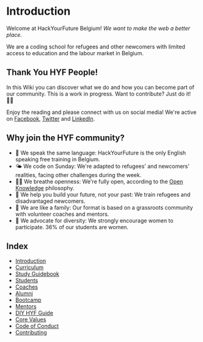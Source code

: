 # Introduction

Welcome at HackYourFuture Belgium! _We want to make the web a better place._

We are a coding school for refugees and other newcomers with limited access to education and the labour market in Belgium.

## Thank You HYF People!

In this Wiki you can discover what we do and how you can become part of our community. This is a work in progress. Want to contribute? Just do it! 💪🏽

Enjoy the reading and please connect with us on social media! We're active on [Facebook](https://https://www.facebook.com/HackYFutureBE/), [Twitter](https://twitter.com/HackYFutureBE) and [LinkedIn](https://www.linkedin.com/company/hackyourfuture-belgium/).

## Why join the HYF community?

* 💬 We speak the same language: HackYourFuture is the only English speaking free training in Belgium.
* 🌤 We code on Sunday: We're adapted to refugees' and newcomers' realities, facing other challenges during the week.
* 👐🏼 We breathe openness: We're fully open, according to the [Open Knowledge](http://be.okfn.org/) philosophy.
* 🚀 We help you build your future, not your past: We train refugees and disadvantaged newcomers.
* 🧡 We are like a family: Our format is based on a grassroots community with volunteer coaches and mentors.
* 🧕 We advocate for diversity: We strongly encourage women to participate. 36% of our students are women.

## Index

* [Introduction](https://home.hackyourfuture.be)
* [Curriculum](https://home.hackyourfuture.be/curriculum)
* [Study Guidebook](https://study.hackyourfuture.be/)
* [Students](https://home.hackyourfuture.be/students)
* [Coaches](https://home.hackyourfuture.be/coaches)
* [Alumni](https://home.hackyourfuture.be/alumni)
* [Bootcamp](https://home.hackyourfuture.be/bootcamp)
* [Mentors](https://home.hackyourfuture.be/mentors)
* [DIY HYF Guide](https://diy.hackyourfuture.be/)
* [Core Values](https://home.hackyourfuture.be/core-values)
* [Code of Conduct](https://home.hackyourfuture.be/code-of-conduct)
* [Contributing](https://home.hackyourfuture.be/contributing)

